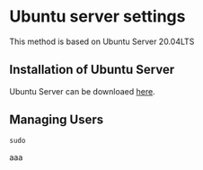 # Ubuntu server settings
This method is based on Ubuntu Server 20.04LTS


## Installation of Ubuntu Server
Ubuntu Server can be downloaed [here](https://ubuntu.com/download/server).


## Managing Users


```
sudo 
```

aaa
